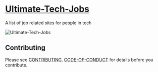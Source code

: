 # [Ultimate-Tech-Jobs](https://github.com/DHANUSHXENO/Ultimate-Tech-Jobs)

A list of job related sites for people in tech

![Ultimate-Tech-Jobs](https://github.com/DHANUSHXENO/Ultimate-Tech-Jobs/blob/main/cover.png)

## Contributing
Please see [CONTRIBUTING](https://github.com/DHANUSHXENO/Ultimate-Tech-Jobs/blob/main/CONTRIBUTING.md), [CODE-OF-CONDUCT](https://github.com/DHANUSHXENO/Ultimate-Tech-Jobs/blob/main/CODE-OF-CONDUCT.md) for details before you contribute.



